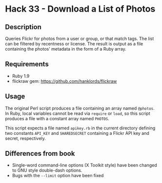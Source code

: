 # Hack 33 - Download a List of Photos

## Description
Queries Flickr for photos from a user or group, or that match tags.
The list can be filtered by recentness or license. The result is
output as a file containing the photos' metadata in the form of a 
Ruby array.

## Requirements
* Ruby 1.9
* flickraw gem: https://github.com/hanklords/flickraw

## Usage
The original Perl script produces a file containing an array named
`@photos`. In Ruby, local variables cannot be read via `require` or 
`load`, so this script produces a file with a constant array named `PHOTOS`.

This script expects a file named `apikey.rb` in the current directory
defining two constants `API_KEY` and `SHAREDSECRET` containing a
Flickr API key and secret, respectively.

## Differences from book
* Single-word command-line options (X Toolkit style) have been changed 
  to GNU style double-dash options.
* Bugs with the `--limit` option have been fixed

